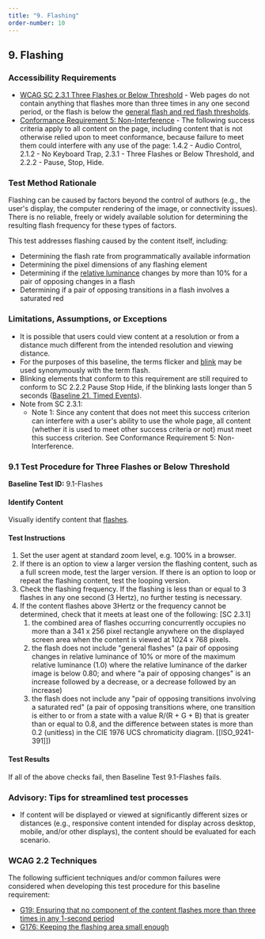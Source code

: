 ```yaml
---
title: "9. Flashing"
order-number: 10
---
```

## 9. Flashing

### Accessibility Requirements

-   [WCAG SC 2.3.1 Three Flashes or Below Threshold](https://www.w3.org/WAI/WCAG22/Understanding/three-flashes-or-below-threshold) - Web pages do not contain anything that flashes more than three times in any one second period, or the flash is below the [general flash and red flash thresholds](https://www.w3.org/TR/WCAG22/#dfn-general-flash-and-red-flash-thresholds).
-   [Conformance Requirement 5: Non-Interference](https://www.w3.org/WAI/WCAG22/Understanding/conformance#conf-req5) - The following success criteria apply to all content on the page, including content that is not otherwise relied upon to meet conformance, because failure to meet them could interfere with any use of the page: 1.4.2 - Audio Control, 2.1.2 - No Keyboard Trap, 2.3.1 - Three Flashes or Below Threshold, and 2.2.2 - Pause, Stop, Hide.

### Test Method Rationale

Flashing can be caused by factors beyond the control of authors (e.g., the user's display, the computer rendering of the image, or connectivity issues). There is no reliable, freely or widely available solution for determining the resulting flash frequency for these types of factors.

This test addresses flashing caused by the content itself, including:
-   Determining the flash rate from programmatically available information
-   Determining the pixel dimensions of any flashing element 
-   Determining if the [relative luminance](https://www.w3.org/TR/WCAG22/#dfn-relative-luminance) changes by more than 10% for a pair of opposing changes in a flash
-   Determining if a pair of opposing transitions in a flash involves a saturated red

### Limitations, Assumptions, or Exceptions

-   It is possible that users could view content at a resolution or from a distance much different from the intended resolution and viewing distance.
-   For the purposes of this baseline, the terms flicker and [blink](https://www.w3.org/TR/WCAG22/#dfn-blinking) may be used synonymously with the term flash.
-   Blinking elements that conform to this requirement are still required to conform to SC 2.2.2 Pause Stop Hide, if the blinking lasts longer than 5 seconds ([Baseline 21. Timed Events](../21TimedEvents)).
-   Note from SC 2.3.1:
    -   Note 1: Since any content that does not meet this success criterion can interfere with a user's ability to use the whole page, all content (whether it is used to meet other success criteria or not) must meet this success criterion. See Conformance Requirement 5: Non-Interference.

### 9.1 Test Procedure for Three Flashes or Below Threshold
**Baseline Test ID:** 9.1-Flashes
#### Identify Content
<p id="1IC">Visually identify content that <a href="https://www.w3.org/TR/WCAG22/#dfn-flashes">flashes</a>.</p>

#### Test Instructions
<ol id="1TI">
    <li>Set the user agent at standard zoom level, e.g. 100% in a browser.</li>
    <li>If there is an option to view a larger version the flashing content, such as a full screen mode, test the larger version. If there is an option to loop or repeat the flashing content, test the looping version.</li>
    <li id="1TI-1">Check the flashing frequency. If the flashing is less than or equal to 3 flashes in any one second (3 Hertz), no further testing is necessary.</li>
    <li id="1TI-2">If the content flashes above 3Hertz or the frequency cannot be determined, check that it meets at least one of the following: [SC 2.3.1]
    <ol>
        <li id="1TI-2i">the combined area of flashes occurring concurrently occupies no more than a 341 x 256 pixel rectangle anywhere on the displayed screen area when the content is viewed at 1024 x 768 pixels.</li>
        <li id="1TI-2ii">the flash does not include "general flashes" (a pair of opposing changes in relative luminance of 10% or more of the maximum relative luminance (1.0) where the relative luminance of the darker image is below 0.80; and where "a pair of opposing changes" is an increase followed by a decrease, or a decrease followed by an increase)</li>
        <li id="1TI-2iii">the flash does not include any "pair of opposing transitions involving a saturated red" (a pair of opposing transitions where, one transition is either to or from a state with a value R/(R + G + B) that is greater than or equal to 0.8, and the difference between states is more than 0.2 (unitless) in the CIE 1976 UCS chromaticity diagram. [[ISO_9241-391]])</li>
    </ol>
    </li>
</ol>

#### Test Results
<p id="1TR">If all of the above checks fail, then Baseline Test 9.1-Flashes fails.</p>

### Advisory: Tips for streamlined test processes

-   If content will be displayed or viewed at significantly different sizes or distances (e.g., responsive content intended for display across desktop, mobile, and/or other displays), the content should be evaluated for each scenario.

### WCAG 2.2 Techniques

The following sufficient techniques and/or common failures were considered when developing this test procedure for this baseline requirement:

-   [G19: Ensuring that no component of the content flashes more than three times in any 1-second period](https://www.w3.org/WAI/WCAG22/Techniques/general/G19)
-   [G176: Keeping the flashing area small enough](https://www.w3.org/WAI/WCAG22/Techniques/general/G176)
